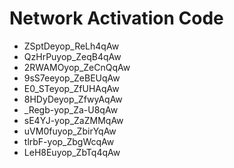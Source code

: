 # Network Activation Code
* ZSptDeyop_ReLh4qAw
* QzHrPuyop_ZeqB4qAw
* 2RWAMOyop_ZeCnQqAw
* 9sS7eeyop_ZeBEUqAw
* E0_STeyop_ZfUHAqAw
* 8HDyDeyop_ZfwyAqAw
* _Regb-yop_Za-U8qAw
* sE4YJ-yop_ZaZMMqAw
* uVM0fuyop_ZbirYqAw
* tlrbF-yop_ZbgWcqAw
* LeH8Euyop_ZbTq4qAw